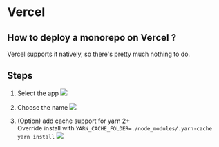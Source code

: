 # Vercel

## How to deploy a monorepo on Vercel ?

Vercel supports it natively, so there's pretty much nothing to do.

## Steps

1. Select the app ![](./images/vercel-monorepo-import.jpg)

2. Choose the name ![](./images/vercel-monorepo-naming.jpg)

3. (Option) add cache support for yarn 2+  
   Override install with
   `YARN_CACHE_FOLDER=./node_modules/.yarn-cache yarn install`
   ![](./images/vercel-monorepo-cache.jpg)
